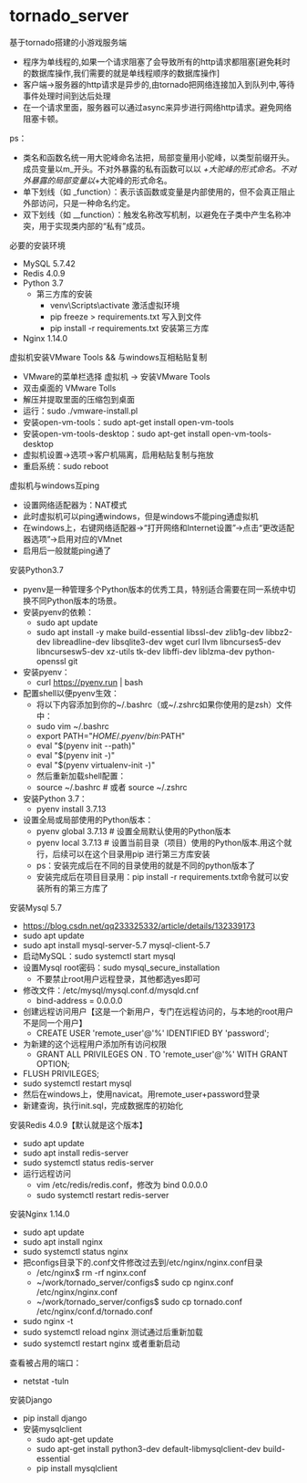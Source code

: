 # tornado_server
基于tornado搭建的小游戏服务端
- 程序为单线程的,如果一个请求阻塞了会导致所有的http请求都阻塞[避免耗时的数据库操作,我们需要的就是单线程顺序的数据库操作]
- 客户端->服务器的http请求是异步的,由tornado把网络连接加入到队列中,等待事件处理时间到达后处理
- 在一个请求里面，服务器可以通过async来异步进行网络http请求。避免网络阻塞卡顿。

ps：
- 类名和函数名统一用大驼峰命名法把，局部变量用小驼峰，以类型前缀开头。成员变量以m_开头。不对外暴露的私有函数可以以
_+大驼峰的形式命名。不对外暴露的局部变量以_+大驼峰的形式命名。
- 单下划线（如 _function）：表示该函数或变量是内部使用的，但不会真正阻止外部访问，只是一种命名约定。
- 双下划线（如 __function）：触发名称改写机制，以避免在子类中产生名称冲突，用于实现类内部的“私有”成员。

必要的安装环境
- MySQL 5.7.42
- Redis 4.0.9
- Python 3.7
  - 第三方库的安装
    - venv\Scripts\activate 激活虚拟环境
    - pip freeze > requirements.txt 写入到文件
    - pip install -r requirements.txt 安装第三方库
- Nginx 1.14.0


虚拟机安装VMware Tools && 与windows互相粘贴复制
- VMware的菜单栏选择 虚拟机 -> 安装VMware Tools
- 双击桌面的 VMware Tolls
- 解压并提取里面的压缩包到桌面
- 运行：sudo ./vmware-install.pl
- 安装open-vm-tools：sudo apt-get install open-vm-tools
- 安装open-vm-tools-desktop：sudo apt-get install open-vm-tools-desktop
- 虚拟机设置->选项->客户机隔离，启用粘贴复制与拖放
- 重启系统：sudo reboot

虚拟机与windows互ping
- 设置网络适配器为：NAT模式
- 此时虚拟机可以ping通windows，但是windows不能ping通虚拟机
- 在windows上，右键网络适配器->“打开网络和Internet设置”->点击“更改适配器选项”->启用对应的VMnet
- 启用后一般就能ping通了


安装Python3.7
- pyenv是一种管理多个Python版本的优秀工具，特别适合需要在同一系统中切换不同Python版本的场景。
- 安装pyenv的依赖：
  - sudo apt update
  - sudo apt install -y make build-essential libssl-dev zlib1g-dev libbz2-dev libreadline-dev libsqlite3-dev wget curl llvm libncurses5-dev libncursesw5-dev xz-utils tk-dev libffi-dev liblzma-dev python-openssl git
- 安装pyenv：
  - curl https://pyenv.run | bash
- 配置shell以便pyenv生效：
  - 将以下内容添加到你的~/.bashrc（或~/.zshrc如果你使用的是zsh）文件中：
  - sudo vim ~/.bashrc
  - export PATH="$HOME/.pyenv/bin:$PATH"
  - eval "$(pyenv init --path)"
  - eval "$(pyenv init -)"
  - eval "$(pyenv virtualenv-init -)"
  - 然后重新加载shell配置：
  - source ~/.bashrc  # 或者 source ~/.zshrc
- 安装Python 3.7：
  - pyenv install 3.7.13
- 设置全局或局部使用的Python版本：
  - pyenv global 3.7.13  # 设置全局默认使用的Python版本
  - pyenv local 3.7.13   # 设置当前目录（项目）使用的Python版本.用这个就行，后续可以在这个目录用pip 进行第三方库安装
  - ps：安装完成后在不同的目录使用的就是不同的python版本了
  - 安装完成后在项目目录用：pip install -r requirements.txt命令就可以安装所有的第三方库了
  

安装Mysql 5.7
 - https://blog.csdn.net/qq233325332/article/details/132339173
 - sudo apt update
 - sudo apt install mysql-server-5.7 mysql-client-5.7
 - 启动MySQL：sudo systemctl start mysql
 - 设置Mysql root密码：sudo mysql_secure_installation
   - 不要禁止root用户远程登录，其他都选yes即可
 - 修改文件：/etc/mysql/mysql.conf.d/mysqld.cnf
   - bind-address = 0.0.0.0
 - 创建远程访问用户【这是一个新用户，专门在远程访问的，与本地的root用户不是同一个用户】
   - CREATE USER 'remote_user'@'%' IDENTIFIED BY 'password';
 - 为新建的这个远程用户添加所有访问权限
   - GRANT ALL PRIVILEGES ON *.* TO 'remote_user'@'%' WITH GRANT OPTION;
 - FLUSH PRIVILEGES;
 - sudo systemctl restart mysql
 - 然后在windows上，使用navicat。用remote_user+password登录
 - 新建查询，执行init.sql，完成数据库的初始化

安装Redis 4.0.9【默认就是这个版本】
 - sudo apt update
 - sudo apt install redis-server
 - sudo systemctl status redis-server
 - 运行远程访问
   - vim /etc/redis/redis.conf，修改为 bind 0.0.0.0
   - sudo systemctl restart redis-server

安装Nginx 1.14.0
 - sudo apt update
 - sudo apt install nginx
 - sudo systemctl status nginx
 - 把configs目录下的.conf文件修改过去到/etc/nginx/nginx.conf目录
   - /etc/nginx$ rm -rf nginx.conf
   - ~/work/tornado_server/configs$ sudo cp nginx.conf /etc/nginx/nginx.conf
   - ~/work/tornado_server/configs$ sudo cp tornado.conf /etc/nginx/conf.d/tornado.conf
 - sudo nginx -t
 - sudo systemctl reload nginx  测试通过后重新加载
 - sudo systemctl restart nginx 或者重新启动

查看被占用的端口：
 - netstat -tuln

安装Django
- pip install django
- 安装mysqlclient
  - sudo apt-get update
  - sudo apt-get install python3-dev default-libmysqlclient-dev build-essential
  - pip install mysqlclient
